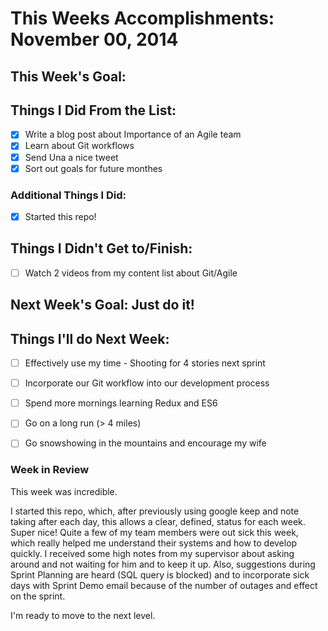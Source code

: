 # This Weeks Accomplishments: November 00, 2014

## This Week's Goal: 

## Things I Did From the List:
- [X] Write a blog post about Importance of an Agile team
- [X] Learn about Git workflows
- [X] Send Una a nice tweet
- [X] Sort out goals for future monthes

### Additional Things I Did:
- [X] Started this repo!

## Things I Didn't Get to/Finish:
- [ ] Watch 2 videos from my content list about Git/Agile

## Next Week's Goal: Just do it!

## Things I'll do Next Week:
- [ ] Effectively use my time - Shooting for 4 stories next sprint
- [ ] Incorporate our Git workflow into our development process
- [ ] Spend more mornings learning Redux and ES6
- [ ] Go on a long run (> 4 miles)
- [ ] Go snowshowing in the mountains and encourage my wife


### Week in Review
This week was incredible. 

I started this repo, which, after previously using google keep and note taking after each day, this allows a clear, defined, status for each week. Super nice! Quite a few of my team members were out sick this week, which really helped me understand their systems and how to develop quickly. I received some high notes from my supervisor about asking around and not waiting for him and to keep it up. Also, suggestions during Sprint Planning are heard (SQL query is blocked) and to incorporate sick days with Sprint Demo email because of the number of outages and effect on the sprint.

I'm ready to move to the next level. 
